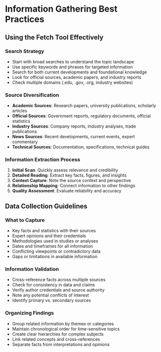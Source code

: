 # Information Gathering Best Practices

## Using the Fetch Tool Effectively

### Search Strategy
- Start with broad searches to understand the topic landscape
- Use specific keywords and phrases for targeted information
- Search for both current developments and foundational knowledge
- Look for official sources, academic papers, and industry reports
- Check multiple domains (.edu, .gov, .org, industry websites)

### Source Diversification
- **Academic Sources**: Research papers, university publications, scholarly articles
- **Official Sources**: Government reports, regulatory documents, official statistics
- **Industry Sources**: Company reports, industry analyses, trade publications
- **News Sources**: Recent developments, current events, expert commentary
- **Technical Sources**: Documentation, specifications, technical guides

### Information Extraction Process
1. **Initial Scan**: Quickly assess relevance and credibility
2. **Detailed Reading**: Extract key facts, figures, and insights
3. **Context Capture**: Note the source context and perspective
4. **Relationship Mapping**: Connect information to other findings
5. **Quality Assessment**: Evaluate reliability and accuracy

## Data Collection Guidelines

### What to Capture
- Key facts and statistics with their sources
- Expert opinions and their credentials
- Methodologies used in studies or analyses
- Dates and timeframes for all information
- Conflicting viewpoints or contradictory data
- Gaps or limitations in available information

### Information Validation
- Cross-reference facts across multiple sources
- Check for consistency in data and claims
- Verify author credentials and source authority
- Note any potential conflicts of interest
- Identify primary vs. secondary sources

### Organizing Findings
- Group related information by themes or categories
- Maintain chronological order for time-sensitive topics
- Create clear hierarchies for complex subjects
- Link related concepts and cross-references
- Separate facts from interpretations and opinions
